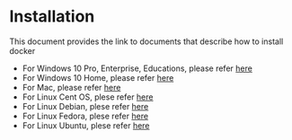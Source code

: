 # Installation
This document provides the link to documents that describe how to install docker

 * For Windows 10 Pro, Enterprise, Educations, please refer [here](https://docs.docker.com/docker-for-windows/install/)
 * For Windows 10 Home, please refer [here](https://docs.docker.com/docker-for-windows/install-windows-home/)
 * For Mac, please refer [here](https://docs.docker.com/docker-for-mac/install/)
 * For Linux Cent OS, plese refer [here](https://docs.docker.com/engine/install/centos/)
 * For Linux Debian, plese refer [here](https://docs.docker.com/engine/install/debian/)
 * For Linux Fedora, plese refer [here](https://docs.docker.com/engine/install/fedora/)
 * For Linux Ubuntu, plese refer [here](https://docs.docker.com/engine/install/ubuntu/)

